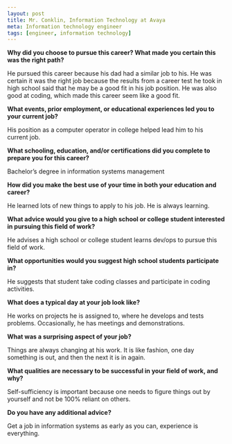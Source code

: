 ```yaml
---
layout: post
title: Mr. Conklin, Information Technology at Avaya
meta: Information technology engineer
tags: [engineer, information technology]
---
```


**Why did you choose to pursue this career?  What made you certain this was the right path?**

He pursued this career because his dad had a similar job to his. He was certain it was the right job because the results from a career test he took in high school said that he may be a good fit in his job position. He was also good at coding, which made this career seem like a good fit.

**What events, prior employment, or educational experiences led you to your current job?**

His position as a computer operator in college helped lead him to his current job.

**What schooling, education, and/or certifications did you complete to prepare you for this career?**

Bachelor’s degree in information systems management

**How did you make the best use of your time in both your education and career?**

He learned lots of new things to apply to his job. He is always learning.

**What advice would you give to a high school or college student interested in pursuing this field of work?**

He advises a high school or college student learns dev/ops to pursue this field of work.

**What opportunities would you suggest high school students participate in?**

He suggests that student take coding classes and participate in coding activities.

**What does a typical day at your job look like?**

He works on projects he is assigned to, where he develops and tests problems. Occasionally, he has meetings and demonstrations.

**What was a surprising aspect of your job?**

Things are always changing at his work. It is like fashion, one day something is out, and then the next it is in again.

**What qualities are necessary to be successful in your field of work, and why?**

Self-sufficiency is important because one needs to figure things out by yourself and not be 100% reliant on others.

**Do you have any additional advice?**

Get a job in information systems as early as you can, experience is everything.
